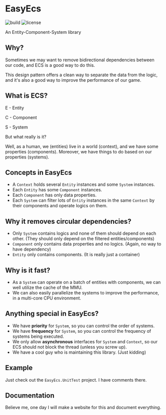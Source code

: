 # EasyEcs

![build](https://img.shields.io/github/actions/workflow/status/JasonXuDeveloper/EasyEcs/.github/workflows/dotnet.yml?branch=master)
![license](https://img.shields.io/github/license/JasonXuDeveloper/EasyEcs)

An Entity-Component-System library

## Why?

Sometimes we may want to remove bidirectional dependencies between our code, and ECS is a good way to do this.

This design pattern offers a clean way to separate the data from the logic, and it's also a good way to improve the performance of our game.

## What is ECS?

E - Entity

C - Component

S - System

But what really is it?

Well, as a human, we (entities) live in a world (context), and we have some properties (components). Moreover, we have things to do based on our properties (systems).

## Concepts in EasyEcs

- A `Context` holds several `Entity` instances and some `System` instances. 
- Each `Entity` has some `Component` instances. 
- Each `Component` has only data properties.
- Each `System` can filter lots of `Entity` instances in the same `Context` by their components and operate logics on them.

## Why it removes circular dependencies?

- Only `System` contains logics and none of them should depend on each other. (They should only depend on the filtered entities/components)
- `Component` only contains data properties and no logics. (Again, no way to have dependency)
- `Entity` only contains components. (It is really just a container)


## Why is it fast?

- As a `System` can operate on a batch of entities with components, we can well utilize the cache of the MMU.
- We can also easily parallelize the systems to improve the performance, in a multi-core CPU environment.

## Anything special in EasyEcs?

- We have **priority** for `System`, so you can control the order of systems.
- We have **frequency** for `System`, so you can control the frequency of systems being executed.
- We only allow **asynchronous** interfaces for `System` and `Context`, so our ECS should not block the thread (unless you screw up).
- We have a cool guy who is maintaining this library. (Just kidding)

## Example

Just check out the `EasyEcs.UnitTest` project. I have comments there.

## Documentation

Believe me, one day I will make a website for this and document everything.